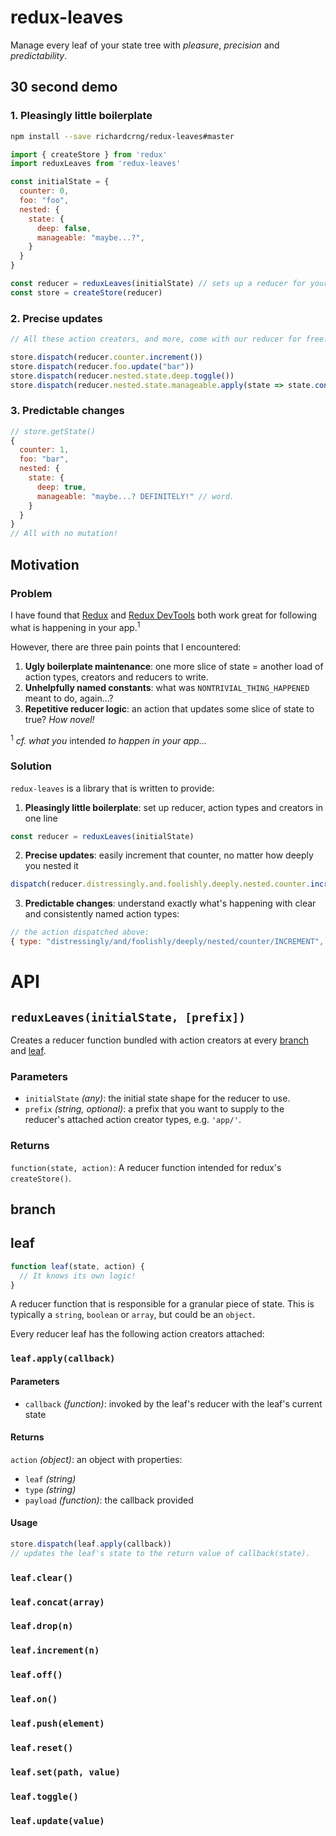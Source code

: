 # redux-leaves

Manage every leaf of your state tree with *pleasure*, *precision* and *predictability*.

## 30 second demo

### 1. Pleasingly little boilerplate

```bash
npm install --save richardcrng/redux-leaves#master
```

```js
import { createStore } from 'redux'
import reduxLeaves from 'redux-leaves'

const initialState = {
  counter: 0,
  foo: "foo",
  nested: {
    state: {
      deep: false,
      manageable: "maybe...?",
    }
  }
}

const reducer = reduxLeaves(initialState) // sets up a reducer for your initial state shape
const store = createStore(reducer)
```

### 2. Precise updates

```js
// All these action creators, and more, come with our reducer for free:

store.dispatch(reducer.counter.increment())
store.dispatch(reducer.foo.update("bar"))
store.dispatch(reducer.nested.state.deep.toggle())
store.dispatch(reducer.nested.state.manageable.apply(state => state.concat(" DEFINITELY!")))
```

### 3. Predictable changes
```js
// store.getState()
{
  counter: 1,
  foo: "bar",
  nested: {
    state: {
      deep: true,
      manageable: "maybe...? DEFINITELY!" // word.
    }
  }
}
// All with no mutation!
```

## Motivation

### Problem

I have found that [Redux](https://redux.js.org/) and [Redux DevTools](https://github.com/zalmoxisus/redux-devtools-extension) both work great for following what is happening in your app.<sup>1</sup>

However, there are three pain points that I encountered:

1. **Ugly boilerplate maintenance**: one more slice of state =  another load of action types, creators and reducers to write.
2. **Unhelpfully named constants**: what was `NONTRIVIAL_THING_HAPPENED` meant to do, again...?
3. **Repetitive reducer logic**: an action that updates some slice of state to true? *How novel!*

<sup>1</sup> *cf. what you* intended *to happen in your app...*

### Solution

`redux-leaves` is a library that is written to provide:

1. **Pleasingly little boilerplate**: set up reducer, action types and creators in one line
```js
const reducer = reduxLeaves(initialState)
```

2. **Precise updates**: easily increment that counter, no matter how deeply you nested it
```js
dispatch(reducer.distressingly.and.foolishly.deeply.nested.counter.increment(2))
```
3. **Predictable changes**: understand exactly what's happening with clear and consistently named action types:
```js
// the action dispatched above:
{ type: "distressingly/and/foolishly/deeply/nested/counter/INCREMENT", payload: 2 }
``` 

# API

## `reduxLeaves(initialState, [prefix])`

Creates a reducer function bundled with action creators at every [branch](#branch) and [leaf](#leaf).

### Parameters
- `initialState` *(any)*: the initial state shape for the reducer to use.
- `prefix` *(string, optional)*: a prefix that you want to supply to the reducer's attached action creator types, e.g. `'app/'`.

### Returns
`function(state, action)`: A reducer function intended for redux's `createStore()`.


## branch

## leaf
```js
function leaf(state, action) {
  // It knows its own logic!
}
```
A reducer function that is responsible for a granular piece of state. This is typically a `string`, `boolean` or `array`, but could be an `object`.

Every reducer leaf has the following action creators attached:

### `leaf.apply(callback)`

#### Parameters
- `callback` *(function)*: invoked by the leaf's reducer with the leaf's current state

#### Returns
`action` *(object)*: an object with properties:
- `leaf` *(string)*
- `type` *(string)*
- `payload` *(function)*: the callback provided

#### Usage
```js
store.dispatch(leaf.apply(callback))
// updates the leaf's state to the return value of callback(state).
```

### `leaf.clear()`

### `leaf.concat(array)`

### `leaf.drop(n)`

### `leaf.increment(n)`

### `leaf.off()`

### `leaf.on()`

### `leaf.push(element)`

### `leaf.reset()`

### `leaf.set(path, value)`

### `leaf.toggle()`

### `leaf.update(value)`